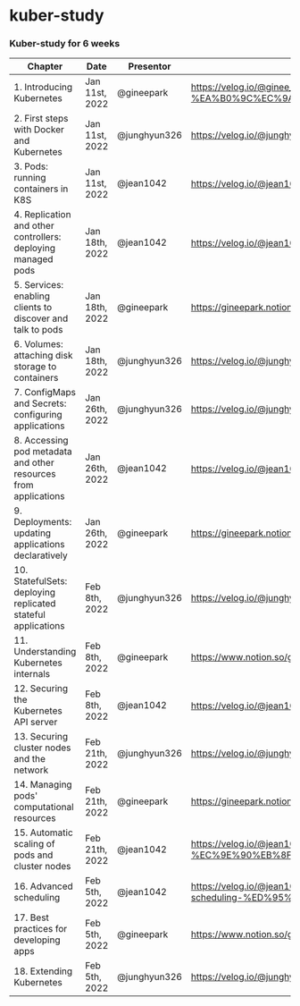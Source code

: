 # kuber-study

### Kuber-study for 6 weeks

| Chapter                                                         | Date           | Presentor    | Link                                                                                            |
| --------------------------------------------------------------- | -------------- | ------------ | ----------------------------------------------------------------------------------------------- |
| 1. Introducing Kubernetes                                       | Jan 11st, 2022 | @gineepark   | https://velog.io/@ginee_park/%EC%BF%A0%EB%B2%84%EB%84%A4%ED%8B%B0%EC%8A%A4-%EA%B0%9C%EC%9A%94 |
| 2. First steps with Docker and Kubernetes                       | Jan 11st, 2022 | @junghyun326 | https://velog.io/@junghyun326/k8s-study-Chapter2.-First-steps-with-Docker-and-Kubernetes     |
| 3. Pods: running containers in K8S                              | Jan 11st, 2022 | @jean1042    | https://velog.io/@jean1042/Pods-K8S에서-구동되는-컨테이너들                                      |
| 4. Replication and other controllers: deploying managed pods    | Jan 18th, 2022 | @jean1042    | https://velog.io/@jean1042/Replication-Controllers-Pod를-항상-실행하도록-보장하기               |
| 5. Services: enabling clients to discover and talk to pods      | Jan 18th, 2022 | @gineepark   | https://gineepark.notion.site/5-f9cc932e55264010b15132fd588da708                                |
| 6. Volumes: attaching disk storage to containers                | Jan 18th, 2022 | @junghyun326 | https://velog.io/@junghyun326/kuber-study-Chapter6.-Volumes                                      |
| 7. ConfigMaps and Secrets: configuring applications             | Jan 26th, 2022 | @junghyun326 | https://velog.io/@junghyun326/kuber-study-Chapter7.-ConfigMaps-and-Secrets-2                    |
| 8. Accessing pod metadata and other resources from applications | Jan 26th, 2022 | @jean1042    | https://velog.io/@jean1042/pplication에서-pod의-metadata에-접근하기                              |
| 9. Deployments: updating applications declaratively             | Jan 26th, 2022 | @gineepark   | https://gineepark.notion.site/9-e7757c656b944bb68b9c4321dfbd955a                                |
| 10. StatefulSets: deploying replicated stateful applications    | Feb 8th, 2022  | @junghyun326 | https://velog.io/@junghyun326/kuber-study-Chapter10.-StatefulSets                                |
| 11. Understanding Kubernetes internals                          | Feb 8th, 2022  | @gineepark   | https://www.notion.so/gineepark/11-51c26a154f1d4859bba4f9f118634d54                              |
| 12. Securing the Kubernetes API server                          | Feb 8th, 2022  | @jean1042    | https://velog.io/@jean1042/Kubernetes-API-Server-보안-Securing-API-Server                       |
| 13. Securing cluster nodes and the network                      | Feb 21th, 2022 | @junghyun326 | https://velog.io/@junghyun326/kuber-study-Chapter13.-Securing-cluster-nodesand-the-network |
| 14. Managing pods' computational resources                      | Feb 21th, 2022 | @gineepark   | https://gineepark.notion.site/14-e283320e9afa47e18071ccff07436804                                |
| 15. Automatic scaling of pods and cluster nodes                 | Feb 21th, 2022 | @jean1042    | https://velog.io/@jean1042/Pod%EC%99%80-Cluster-Nodes%EB%A5%BC-%EC%9E%90%EB%8F%99%EC%9C%BC%EB%A1%9C-Auto-scaling%ED%95%98%EA%B8%B0                                                                                                  |
| 16. Advanced scheduling                                         | Feb 5th, 2022  | @jean1042    |  https://velog.io/@jean1042/Kubernetes-%EA%B3%A0%EA%B8%89%EC%A7%80%EA%B2%8C-scheduling-%ED%95%98%EA%B8%B0                                                                                                |
| 17. Best practices for developing apps                          | Feb 5th, 2022  | @gineepark   |https://www.notion.so/gineepark/17-92d6d707e85f4830bb3c6dfce8de167c|
| 18. Extending Kubernetes                                        | Feb 5th, 2022  | @junghyun326 | https://velog.io/@junghyun326/kuber-study-Chapter18.-Extending-Kubernetes                  |
